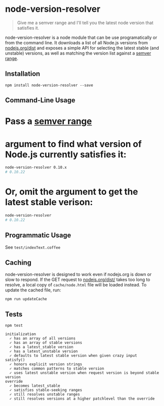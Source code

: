 
# node-version-resolver

> Give me a semver range and I'll tell you the latest node version that
> satisfies it.

node-version-resolver is a node module that can be use programatically or from
the command line. It downloads a list of all Node.js versions from
[nodejs.org/dist](http://nodejs.org/dist) and exposes a simple API for
selecting the latest stable (and unstable) versions, as well as matching the
version list against a [semver
range](https://npmjs.org/doc/misc/semver.html#Ranges).

## Installation

```
npm install node-version-resolver --save
```

## Command-Line Usage

# Pass a [semver range](https://npmjs.org/doc/misc/semver.html#Ranges)
# argument to find what version of Node.js currently satisfies it:

```sh
node-version-resolver 0.10.x
# 0.10.22
```

# Or, omit the argument to get the latest stable verison:

```sh
node-version-resolver
# 0.10.22
```

## Programmatic Usage

See `test/indexText.coffee`

## Caching

node-version-resolver is designed to work even if nodejs.org is down or slow
to respond. If the GET request to [nodejs.org/dist/](http://nodejs.org/dist/)
takes too long to resolve, a local copy of `cache/node.html` file will be
loaded instead. To update the cached file, run:

```
npm run updateCache
```

## Tests

```
npm test

initialization
  ✓ has an array of all versions
  ✓ has an array of stable versions
  ✓ has a latest_stable version
  ✓ has a latest_unstable version
  ✓ defaults to latest stable version when given crazy input
satisfy()
  ✓ honors explicit version strings
  ✓ matches common patterns to stable version
  ✓ uses latest unstable version when request version is beyond stable version
override
  ✓ becomes latest_stable
  ✓ satisfies stable-seeking ranges
  ✓ still resolves unstable ranges
  ✓ still resolves versions at a higher patchlevel than the override
```